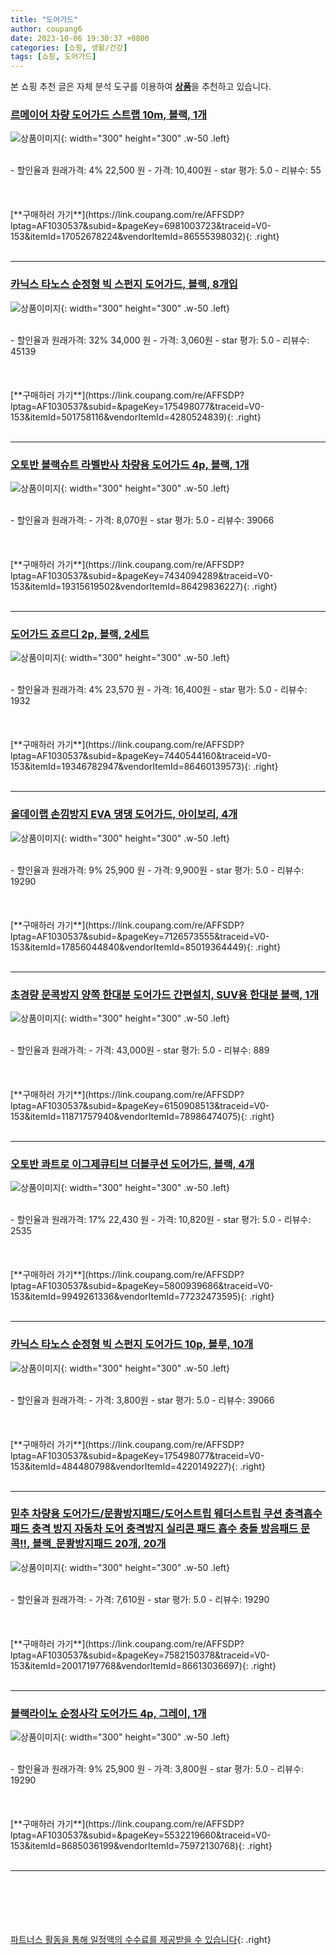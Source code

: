 ```yaml
---
title: "도어가드"
author: coupang6
date: 2023-10-06 19:30:37 +0800
categories: [쇼핑, 생활/건강]
tags: [쇼핑, 도어가드]
---
```


본 쇼핑 추천 글은 자체 분석 도구를 이용하여 [**상품**](https://link.coupang.com/a/bao1ui)을 추천하고 있습니다.

### [르메이어 차량 도어가드 스트랩 10m, 블랙, 1개](https://link.coupang.com/re/AFFSDP?lptag=AF1030537&subid=&pageKey=6981003723&traceid=V0-153&itemId=17052678224&vendorItemId=86555398032)

![상품이미지](https://thumbnail6.coupangcdn.com/thumbnails/remote/230x230ex/image/rs_quotation_api/yymavrwi/f69e664f74ff4a488fd0f44c3f4f45a2.jpg){: width="300" height="300" .w-50 .left}


<br>
- 할인율과 원래가격: 4%  22,500   원
- 가격: 10,400원
- star 평가: 5.0
- 리뷰수: 55
<br>
<br>
<br>
<br>
[**구매하러 가기**](https://link.coupang.com/re/AFFSDP?lptag=AF1030537&subid=&pageKey=6981003723&traceid=V0-153&itemId=17052678224&vendorItemId=86555398032){: .right}
<br>
<br>

---

### [카닉스 타노스 순정형 빅 스펀지 도어가드, 블랙, 8개입](https://link.coupang.com/re/AFFSDP?lptag=AF1030537&subid=&pageKey=175498077&traceid=V0-153&itemId=501758116&vendorItemId=4280524839)

![상품이미지](https://thumbnail8.coupangcdn.com/thumbnails/remote/230x230ex/image/retail/images/2019/01/09/17/4/181170ef-25ae-4e36-9b65-e0f863db5e31.jpg){: width="300" height="300" .w-50 .left}


<br>
- 할인율과 원래가격: 32%  34,000   원
- 가격: 3,060원
- star 평가: 5.0
- 리뷰수: 45139
<br>
<br>
<br>
<br>
[**구매하러 가기**](https://link.coupang.com/re/AFFSDP?lptag=AF1030537&subid=&pageKey=175498077&traceid=V0-153&itemId=501758116&vendorItemId=4280524839){: .right}
<br>
<br>

---

### [오토반 블랙슈트 라벨반사 차량용 도어가드 4p, 블랙, 1개](https://link.coupang.com/re/AFFSDP?lptag=AF1030537&subid=&pageKey=7434094289&traceid=V0-153&itemId=19315619502&vendorItemId=86429836227)

![상품이미지](https://thumbnail6.coupangcdn.com/thumbnails/remote/230x230ex/image/retail/images/3832887821509640-c7db16f9-85a0-44db-b1b3-a159781b56dc.jpg){: width="300" height="300" .w-50 .left}


<br>
- 할인율과 원래가격: 
- 가격: 8,070원
- star 평가: 5.0
- 리뷰수: 39066
<br>
<br>
<br>
<br>
[**구매하러 가기**](https://link.coupang.com/re/AFFSDP?lptag=AF1030537&subid=&pageKey=7434094289&traceid=V0-153&itemId=19315619502&vendorItemId=86429836227){: .right}
<br>
<br>

---

### [도어가드 죠르디 2p, 블랙, 2세트](https://link.coupang.com/re/AFFSDP?lptag=AF1030537&subid=&pageKey=7440544160&traceid=V0-153&itemId=19346782947&vendorItemId=86460139573)

![상품이미지](https://thumbnail9.coupangcdn.com/thumbnails/remote/230x230ex/image/retail/images/2023/07/03/18/9/6881611a-7519-48f7-8f39-5201906d4d0c.jpg){: width="300" height="300" .w-50 .left}


<br>
- 할인율과 원래가격: 4%  23,570   원
- 가격: 16,400원
- star 평가: 5.0
- 리뷰수: 1932
<br>
<br>
<br>
<br>
[**구매하러 가기**](https://link.coupang.com/re/AFFSDP?lptag=AF1030537&subid=&pageKey=7440544160&traceid=V0-153&itemId=19346782947&vendorItemId=86460139573){: .right}
<br>
<br>

---

### [올데이랩 손낌방지 EVA 댕댕 도어가드, 아이보리, 4개](https://link.coupang.com/re/AFFSDP?lptag=AF1030537&subid=&pageKey=7126573555&traceid=V0-153&itemId=17856044840&vendorItemId=85019364449)

![상품이미지](https://thumbnail9.coupangcdn.com/thumbnails/remote/230x230ex/image/retail/images/2023/02/10/12/7/72840022-30d3-4129-8fa9-97c50d80d4aa.jpg){: width="300" height="300" .w-50 .left}


<br>
- 할인율과 원래가격: 9%  25,900   원
- 가격: 9,900원
- star 평가: 5.0
- 리뷰수: 19290
<br>
<br>
<br>
<br>
[**구매하러 가기**](https://link.coupang.com/re/AFFSDP?lptag=AF1030537&subid=&pageKey=7126573555&traceid=V0-153&itemId=17856044840&vendorItemId=85019364449){: .right}
<br>
<br>

---

### [초경량 문콕방지 양쪽 한대분 도어가드 간편설치, SUV용 한대분 블랙, 1개](https://link.coupang.com/re/AFFSDP?lptag=AF1030537&subid=&pageKey=6150908513&traceid=V0-153&itemId=11871757940&vendorItemId=78986474075)

![상품이미지](https://thumbnail7.coupangcdn.com/thumbnails/remote/230x230ex/image/vendor_inventory/80b6/6dad8e16b1cf95e43ab2b663ed6f36122fb3529ca857699b2065cf9caba3.jpg){: width="300" height="300" .w-50 .left}


<br>
- 할인율과 원래가격: 
- 가격: 43,000원
- star 평가: 5.0
- 리뷰수: 889
<br>
<br>
<br>
<br>
[**구매하러 가기**](https://link.coupang.com/re/AFFSDP?lptag=AF1030537&subid=&pageKey=6150908513&traceid=V0-153&itemId=11871757940&vendorItemId=78986474075){: .right}
<br>
<br>

---

### [오토반 콰트로 이그제큐티브 더블쿠션 도어가드, 블랙, 4개](https://link.coupang.com/re/AFFSDP?lptag=AF1030537&subid=&pageKey=5800939686&traceid=V0-153&itemId=9949261336&vendorItemId=77232473595)

![상품이미지](https://thumbnail10.coupangcdn.com/thumbnails/remote/230x230ex/image/rs_quotation_api/uwpbclqc/66d143ce255d45b18ccbb4f87de56e5e.jpg){: width="300" height="300" .w-50 .left}


<br>
- 할인율과 원래가격: 17%  22,430   원
- 가격: 10,820원
- star 평가: 5.0
- 리뷰수: 2535
<br>
<br>
<br>
<br>
[**구매하러 가기**](https://link.coupang.com/re/AFFSDP?lptag=AF1030537&subid=&pageKey=5800939686&traceid=V0-153&itemId=9949261336&vendorItemId=77232473595){: .right}
<br>
<br>

---

### [카닉스 타노스 순정형 빅 스펀지 도어가드 10p, 블루, 10개](https://link.coupang.com/re/AFFSDP?lptag=AF1030537&subid=&pageKey=175498077&traceid=V0-153&itemId=484480798&vendorItemId=4220149227)

![상품이미지](https://thumbnail7.coupangcdn.com/thumbnails/remote/230x230ex/image/retail/images/2018/12/19/16/0/a6c177c4-9e02-441e-b897-6b4c2d5461ff.jpg){: width="300" height="300" .w-50 .left}


<br>
- 할인율과 원래가격: 
- 가격: 3,800원
- star 평가: 5.0
- 리뷰수: 39066
<br>
<br>
<br>
<br>
[**구매하러 가기**](https://link.coupang.com/re/AFFSDP?lptag=AF1030537&subid=&pageKey=175498077&traceid=V0-153&itemId=484480798&vendorItemId=4220149227){: .right}
<br>
<br>

---

### [믿추 차량용 도어가드/문쾅방지패드/도어스트립 웨더스트립 쿠션 충격흡수패드 충격 방지 자동차 도어 충격방지 실리콘 패드 흡수 충돌 방음패드 문콕!!, 블랙_문쾅방지패드 20개, 20개](https://link.coupang.com/re/AFFSDP?lptag=AF1030537&subid=&pageKey=7582150378&traceid=V0-153&itemId=20017197768&vendorItemId=86613036697)

![상품이미지](https://thumbnail10.coupangcdn.com/thumbnails/remote/230x230ex/image/vendor_inventory/77cf/acef1146143eb7f47e8d6c9da4ad317dcf5fd748ff6fd1e9f602959cc8c3.png){: width="300" height="300" .w-50 .left}


<br>
- 할인율과 원래가격: 
- 가격: 7,610원
- star 평가: 5.0
- 리뷰수: 19290
<br>
<br>
<br>
<br>
[**구매하러 가기**](https://link.coupang.com/re/AFFSDP?lptag=AF1030537&subid=&pageKey=7582150378&traceid=V0-153&itemId=20017197768&vendorItemId=86613036697){: .right}
<br>
<br>

---

### [블랙라이노 순정사각 도어가드 4p, 그레이, 1개](https://link.coupang.com/re/AFFSDP?lptag=AF1030537&subid=&pageKey=5532219660&traceid=V0-153&itemId=8685036199&vendorItemId=75972130768)

![상품이미지](https://thumbnail8.coupangcdn.com/thumbnails/remote/230x230ex/image/rs_quotation_api/l4dphbnr/60160a8883154f7eac94f58e5158c2c7.jpg){: width="300" height="300" .w-50 .left}


<br>
- 할인율과 원래가격: 9%  25,900   원
- 가격: 3,800원
- star 평가: 5.0
- 리뷰수: 19290
<br>
<br>
<br>
<br>
[**구매하러 가기**](https://link.coupang.com/re/AFFSDP?lptag=AF1030537&subid=&pageKey=5532219660&traceid=V0-153&itemId=8685036199&vendorItemId=75972130768){: .right}
<br>
<br>

---
<br><br><br><br><br> [파트너스 활동을 통해 일정액의 수수료를 제공받을 수 있습니다](https://link.coupang.com/a/bao1ui){: .right}